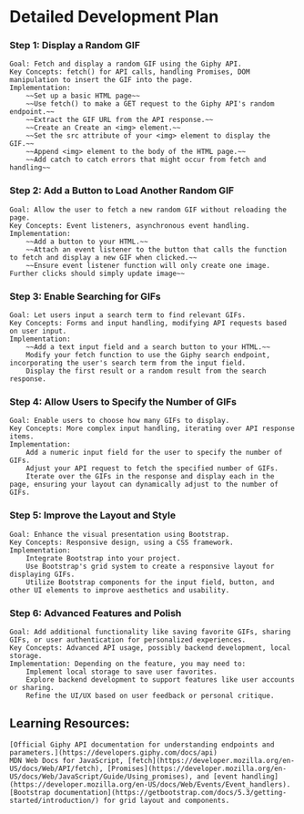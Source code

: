 # Detailed Development Plan

### Step 1: Display a Random GIF

    Goal: Fetch and display a random GIF using the Giphy API.
    Key Concepts: fetch() for API calls, handling Promises, DOM manipulation to insert the GIF into the page.
    Implementation:
        ~~Set up a basic HTML page~~
        ~~Use fetch() to make a GET request to the Giphy API's random endpoint.~~
        ~~Extract the GIF URL from the API response.~~
        ~~Create an Create an <img> element.~~
        ~~Set the src attribute of your <img> element to display the GIF.~~
        ~~Append <img> element to the body of the HTML page.~~
        ~~Add catch to catch errors that might occur from fetch and handling~~

### Step 2: Add a Button to Load Another Random GIF

    Goal: Allow the user to fetch a new random GIF without reloading the page.
    Key Concepts: Event listeners, asynchronous event handling.
    Implementation:
        ~~Add a button to your HTML.~~
        ~~Attach an event listener to the button that calls the function to fetch and display a new GIF when clicked.~~
        ~~Ensure event listener function will only create one image. Further clicks should simply update image~~

### Step 3: Enable Searching for GIFs

    Goal: Let users input a search term to find relevant GIFs.
    Key Concepts: Forms and input handling, modifying API requests based on user input.
    Implementation:
        ~~Add a text input field and a search button to your HTML.~~
        Modify your fetch function to use the Giphy search endpoint, incorporating the user's search term from the input field.
        Display the first result or a random result from the search response.

### Step 4: Allow Users to Specify the Number of GIFs

    Goal: Enable users to choose how many GIFs to display.
    Key Concepts: More complex input handling, iterating over API response items.
    Implementation:
        Add a numeric input field for the user to specify the number of GIFs.
        Adjust your API request to fetch the specified number of GIFs.
        Iterate over the GIFs in the response and display each in the page, ensuring your layout can dynamically adjust to the number of GIFs.

### Step 5: Improve the Layout and Style

    Goal: Enhance the visual presentation using Bootstrap.
    Key Concepts: Responsive design, using a CSS framework.
    Implementation:
        Integrate Bootstrap into your project.
        Use Bootstrap's grid system to create a responsive layout for displaying GIFs.
        Utilize Bootstrap components for the input field, button, and other UI elements to improve aesthetics and usability.

### Step 6: Advanced Features and Polish

    Goal: Add additional functionality like saving favorite GIFs, sharing GIFs, or user authentication for personalized experiences.
    Key Concepts: Advanced API usage, possibly backend development, local storage.
    Implementation: Depending on the feature, you may need to:
        Implement local storage to save user favorites.
        Explore backend development to support features like user accounts or sharing.
        Refine the UI/UX based on user feedback or personal critique.

## Learning Resources:

    [Official Giphy API documentation for understanding endpoints and parameters.](https://developers.giphy.com/docs/api)
    MDN Web Docs for JavaScript, [fetch](https://developer.mozilla.org/en-US/docs/Web/API/fetch), [Promises](https://developer.mozilla.org/en-US/docs/Web/JavaScript/Guide/Using_promises), and [event handling](https://developer.mozilla.org/en-US/docs/Web/Events/Event_handlers).
    [Bootstrap documentation](https://getbootstrap.com/docs/5.3/getting-started/introduction/) for grid layout and components.
